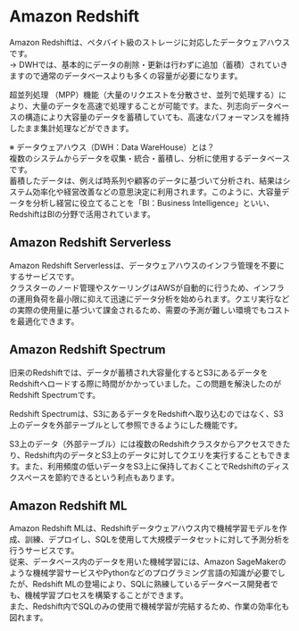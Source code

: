 # Amazon Redshift
Amazon Redshiftは、ペタバイト級のストレージに対応したデータウェアハウスです。  
→ DWHでは、基本的にデータの削除・更新は行わずに追加（蓄積）されていきますので通常のデータベースよりも多くの容量が必要になります。　　

超並列処理 （MPP）機能（大量のリクエストを分散させ、並列で処理する）により、大量のデータを高速で処理することが可能です。また、列志向データベースの構造により大容量のデータを蓄積していても、高速なパフォーマンスを維持したまま集計処理などができます。

※ データウェアハウス（DWH：Data WareHouse）とは？  
複数のシステムからデータを収集・統合・蓄積し、分析に使用するデータベースです。  
蓄積したデータは、例えば時系列や顧客のデータに基づいて分析され、結果はシステム効率化や経営改善などの意思決定に利用されます。このように、大容量データを分析し経営に役立てることを「BI：Business Intelligence」といい、RedshiftはBIの分野で活用されています。

## Amazon Redshift Serverless
Amazon Redshift Serverlessは、データウェアハウスのインフラ管理を不要にするサービスです。  
クラスターのノード管理やスケーリングはAWSが自動的に行うため、インフラの運用負荷を最小限に抑えて迅速にデータ分析を始められます。クエリ実行などの実際の使用量に基づいて課金されるため、需要の予測が難しい環境でもコストを最適化できます。

## Amazon Redshift Spectrum
旧来のRedshiftでは、データが蓄積され大容量化するとS3にあるデータをRedshiftへロードする際に時間がかかっていました。この問題を解決したのがRedshift Spectrumです。  

Redshift Spectrumは、S3にあるデータをRedshiftへ取り込むのではなく、S3上のデータを外部テーブルとして参照できるようにした機能です。

S3上のデータ（外部テーブル）には複数のRedshiftクラスタからアクセスできたり、Redshift内のデータとS3上のデータに対してクエリを実行することもできます。また、利用頻度の低いデータをS3上に保持しておくことでRedshiftのディスクスペースを節約できるという利点もあります。

## Amazon Redshift ML
Amazon Redshift MLは、Redshiftデータウェアハウス内で機械学習モデルを作成、訓練、デプロイし、SQLを使用して大規模データセットに対して予測分析を行うサービスです。  
従来、データベース内のデータを用いた機械学習には、Amazon SageMakerのような機械学習サービスやPythonなどのプログラミング言語の知識が必要でしたが、Redshift MLの登場により、SQLに熟練しているデータベース開発者でも、機械学習プロセスを構築することができます。  
また、Redshift内でSQLのみの使用で機械学習が完結するため、作業の効率化も図れます。
